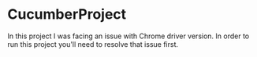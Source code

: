 # CucumberProject

In this project I was facing an issue with Chrome driver version. 
In order to run this project you'll need to resolve that issue first.
